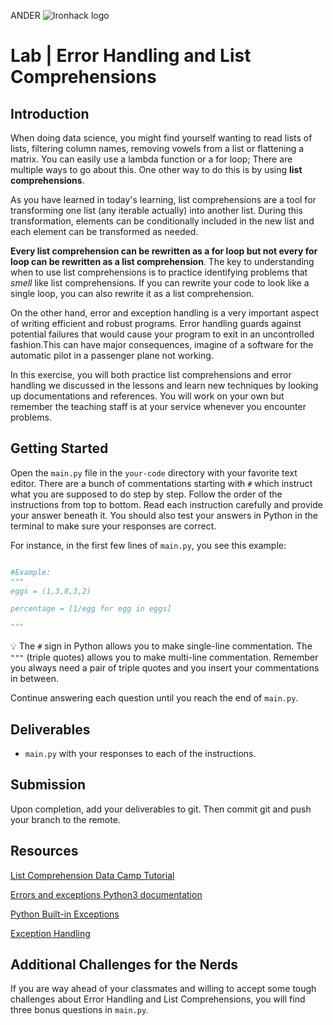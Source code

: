 ANDER
![Ironhack logo](https://i.imgur.com/1QgrNNw.png)

# Lab | Error Handling and List Comprehensions

## Introduction

When doing data science, you might find yourself wanting to read lists of lists, filtering column names, removing vowels from a list or flattening a matrix. You can easily use a lambda function or a for loop; There are multiple ways to go about this. One other way to do this is by using **list comprehensions**.

As you have learned in today's learning, list comprehensions are a tool for transforming one list (any iterable actually) into another list. During this transformation, elements can be conditionally included in the new list and each element can be transformed as needed.

**Every list comprehension can be rewritten as a for loop but not every for loop can be rewritten as a list comprehension**. The key to understanding when to use list comprehensions is to practice identifying problems that *smell* like list comprehensions. If you can rewrite your code to look like a single loop, you can also rewrite it as a list comprehension. 

On the other hand, error and exception handling is a very important aspect of writing efficient and robust programs. Error handling guards against potential failures that would cause your program to exit in an uncontrolled fashion.This can have major consequences, imagine of a software for the automatic pilot in a passenger plane not working. 

In this exercise, you will both practice list comprehensions and error handling we discussed in the lessons and learn new techniques by looking up documentations and references. You will work on your own but remember the teaching staff is at your service whenever you encounter problems.


## Getting Started

Open the `main.py` file in the `your-code` directory with your favorite text editor. There are a bunch of commentations starting with `#` which instruct what you are supposed to do step by step. Follow the order of the instructions from top to bottom. Read each instruction carefully and provide your answer beneath it. You should also test your answers in Python in the terminal to make sure your responses are correct. 

For instance, in the first few lines of `main.py`, you see this example:

```python

#Example: 
""" 
eggs = (1,3,8,3,2)

percentage = [1/egg for egg in eggs]

"""

```

:bulb: The `#` sign in Python allows you to make single-line commentation. The `"""` (triple quotes) allows you to make multi-line commentation. Remember you always need a pair of triple quotes and you insert your commentations in between.

Continue answering each question until you reach the end of `main.py`.

## Deliverables

- `main.py` with your responses to each of the instructions.

## Submission

Upon completion, add your deliverables to git. Then commit git and push your branch to the remote.

## Resources

[List Comprehension Data Camp Tutorial](https://www.datacamp.com/community/tutorials/python-list-comprehension)

[Errors and exceptions Python3 documentation](https://docs.python.org/3/tutorial/errors.html)

[Python Built-in Exceptions](https://docs.python.org/3/library/exceptions.html#built-in-exceptions)

[Exception Handling](https://www.datacamp.com/community/tutorials/exception-handling-python)

## Additional Challenges for the Nerds

If you are way ahead of your classmates and willing to accept some tough challenges about Error Handling and List Comprehensions, you will find three bonus questions in `main.py`.
